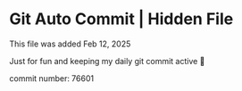 # Git Auto Commit | Hidden File

This file was added Feb 12, 2025

Just for fun and keeping my daily git commit active 🤪

commit number: 76601
